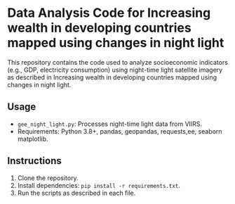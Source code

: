 # Data Analysis Code for Increasing wealth in developing countries mapped using changes in night light
This repository contains the code used to analyze socioeconomic indicators (e.g., GDP, electricity consumption) using night-time light satellite imagery as described in Increasing wealth in developing countries mapped using changes in night light.

## Usage
- `gee_night_light.py`: Processes night-time light data from VIIRS.
- Requirements: Python 3.8+, pandas, geopandas, requests,ee, seaborn  matplotlib.

## Instructions
1. Clone the repository.
2. Install dependencies: `pip install -r requirements.txt`.
3. Run the scripts as described in each file.
